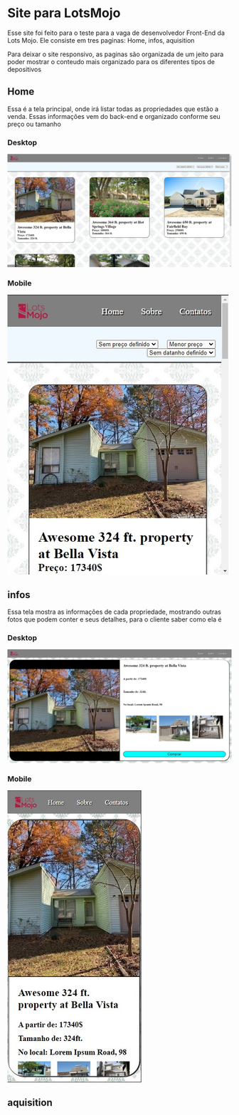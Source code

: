 

<h1>Site para LotsMojo</h1>
<p>Esse site foi feito para o teste para a vaga de desenvolvedor Front-End da Lots Mojo. Ele consiste em tres paginas: Home, infos, aquisition</p>

<p>Para deixar o site responsivo, as paginas são organizada de um jeito para poder mostrar o conteudo mais organizado para os diferentes tipos de depositivos</p>

##

<h2>Home</h2>
<p>Essa é a tela principal, onde irá listar todas as propriedades que estão a venda. Essas informações vem do back-end e organizado conforme seu preço ou tamanho</p>

<h3>Desktop</h3>
<img src="./public/assets-readme/home-desktop.jpeg"/>

<h3>Mobile</h3>
<img src="./public/assets-readme/home-mobile.jpeg"/>

<h2>infos</h2>
<p>Essa tela mostra as informações de cada propriedade, mostrando outras fotos que podem conter e seus detalhes, para o cliente saber como ela é</p>

<h3>Desktop</h3>
<img src="./public/assets-readme/infos-desktop.jpeg"/>

<h3>Mobile</h3>
<img src="./public/assets-readme/infos-mobile.jpeg"/>
<h2>aquisition</h2>
